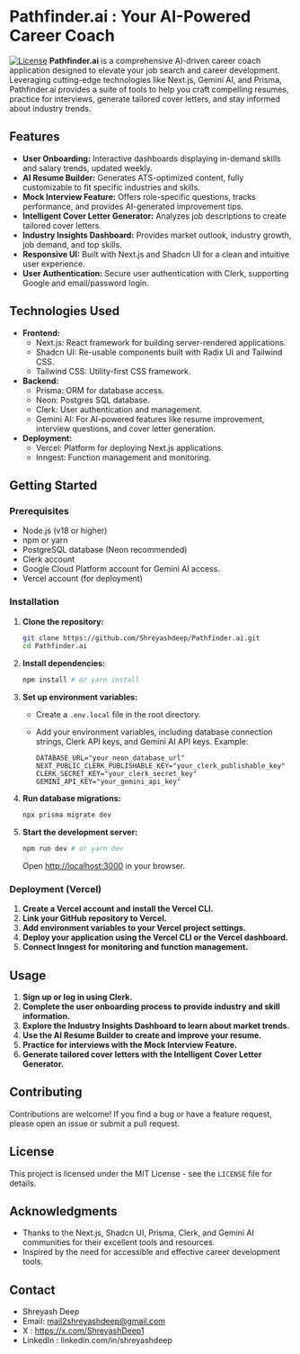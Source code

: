 # Pathfinder.ai : Your AI-Powered Career Coach

[![License](https://img.shields.io/badge/License-MIT-blue.svg)](LICENSE) **Pathfinder.ai** is a comprehensive AI-driven career coach application designed to elevate your job search and career development. Leveraging cutting-edge technologies like Next.js, Gemini AI, and Prisma, Pathfinder.ai provides a suite of tools to help you craft compelling resumes, practice for interviews, generate tailored cover letters, and stay informed about industry trends.

## Features

* **User Onboarding:** Interactive dashboards displaying in-demand skills and salary trends, updated weekly.
* **AI Resume Builder:** Generates ATS-optimized content, fully customizable to fit specific industries and skills.
* **Mock Interview Feature:** Offers role-specific questions, tracks performance, and provides AI-generated improvement tips.
* **Intelligent Cover Letter Generator:** Analyzes job descriptions to create tailored cover letters.
* **Industry Insights Dashboard:** Provides market outlook, industry growth, job demand, and top skills.
* **Responsive UI:** Built with Next.js and Shadcn UI for a clean and intuitive user experience.
* **User Authentication:** Secure user authentication with Clerk, supporting Google and email/password login.

## Technologies Used

* **Frontend:**
    * Next.js: React framework for building server-rendered applications.
    * Shadcn UI: Re-usable components built with Radix UI and Tailwind CSS.
    * Tailwind CSS: Utility-first CSS framework.
* **Backend:**
    * Prisma: ORM for database access.
    * Neon: Postgres SQL database.
    * Clerk: User authentication and management.
    * Gemini AI: For AI-powered features like resume improvement, interview questions, and cover letter generation.
* **Deployment:**
    * Vercel: Platform for deploying Next.js applications.
    * Inngest: Function management and monitoring.

## Getting Started

### Prerequisites

* Node.js (v18 or higher)
* npm or yarn
* PostgreSQL database (Neon recommended)
* Clerk account
* Google Cloud Platform account for Gemini AI access.
* Vercel account (for deployment)

### Installation

1.  **Clone the repository:**

    ```bash
    git clone https://github.com/Shreyashdeep/Pathfinder.ai.git
    cd Pathfinder.ai
    ```

2.  **Install dependencies:**

    ```bash
    npm install # or yarn install
    ```

3.  **Set up environment variables:**

    * Create a `.env.local` file in the root directory.
    * Add your environment variables, including database connection strings, Clerk API keys, and Gemini AI API keys. Example:

        ```
        DATABASE_URL="your_neon_database_url"
        NEXT_PUBLIC_CLERK_PUBLISHABLE_KEY="your_clerk_publishable_key"
        CLERK_SECRET_KEY="your_clerk_secret_key"
        GEMINI_API_KEY="your_gemini_api_key"
        ```

4.  **Run database migrations:**

    ```bash
    npx prisma migrate dev
    ```

5.  **Start the development server:**

    ```bash
    npm run dev # or yarn dev
    ```

    Open [http://localhost:3000](http://localhost:3000) in your browser.

### Deployment (Vercel)

1.  **Create a Vercel account and install the Vercel CLI.**
2.  **Link your GitHub repository to Vercel.**
3.  **Add environment variables to your Vercel project settings.**
4.  **Deploy your application using the Vercel CLI or the Vercel dashboard.**
5.  **Connect Inngest for monitoring and function management.**

## Usage

1.  **Sign up or log in using Clerk.**
2.  **Complete the user onboarding process to provide industry and skill information.**
3.  **Explore the Industry Insights Dashboard to learn about market trends.**
4.  **Use the AI Resume Builder to create and improve your resume.**
5.  **Practice for interviews with the Mock Interview Feature.**
6.  **Generate tailored cover letters with the Intelligent Cover Letter Generator.**

## Contributing

Contributions are welcome! If you find a bug or have a feature request, please open an issue or submit a pull request.

## License

This project is licensed under the MIT License - see the `LICENSE` file for details.

## Acknowledgments

* Thanks to the Next.js, Shadcn UI, Prisma, Clerk, and Gemini AI communities for their excellent tools and resources.
* Inspired by the need for accessible and effective career development tools.

## Contact

* Shreyash Deep
* Email: mail2shreyashdeep@gmail.com
* X : https://x.com/ShreyashDeep1
* LinkedIn : linkedin.com/in/shreyashdeep

